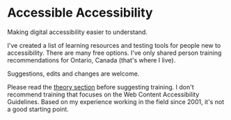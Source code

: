 # Accessible Accessibility
Making digital accessibility easier to understand.

I've created a list of learning resources and testing tools for people new to accessibility. There are many free options. I've only shared person training recommendations for Ontario, Canada (that's where I live).

Suggestions, edits and changes are welcome.

Please read the [theory section](https://github.com/katekalcevich/accessible-accessibility/blob/master/Learn%20about%20digital%20accessibility.md#theory) before suggesting training. I don't recommend training that focuses on the Web Content Accessibility Guidelines. Based on my experience working in the field since 2001, it's not a good starting point.
